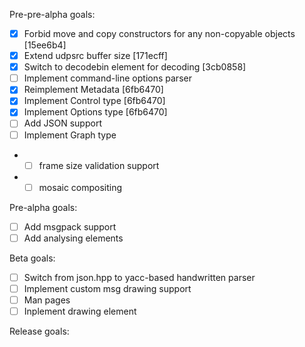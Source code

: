 Pre-pre-alpha goals:

- [x] Forbid move and copy constructors for any non-copyable objects [15ee6b4]
- [x] Extend udpsrc buffer size [171ecff]
- [x] Switch to decodebin element for decoding [3cb0858]
- [ ] Implement command-line options parser
- [x] Reimplement Metadata [6fb6470]
- [x] Implement Control type [6fb6470]
- [x] Implement Options type [6fb6470]
- [ ] Add JSON support
- [ ] Implement Graph type
- - [ ] frame size validation support
- - [ ] mosaic compositing

Pre-alpha goals:

- [ ] Add msgpack support
- [ ] Add analysing elements

Beta goals:

- [ ] Switch from json.hpp to yacc-based handwritten parser
- [ ] Implement custom msg drawing support
- [ ] Man pages
- [ ] Inplement drawing element

Release goals: